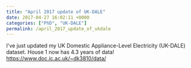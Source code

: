 ```yaml
---
title: "April 2017 update of UK-DALE"
date: 2017-04-27 16:02:11 +0000
categories: ["PhD", "UK-DALE"]
permalink: /april_2017_update_of_ukdale
---
```

I've just updated my UK Domestic Appliance-Level Electricity (UK-DALE)
dataset. House 1 now has 4.3 years of data!
<https://www.doc.ic.ac.uk/~dk3810/data/>

